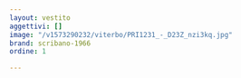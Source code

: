 ```yaml
---
layout: vestito
aggettivi: []
image: "/v1573290232/viterbo/PRI1231_-_D23Z_nzi3kq.jpg"
brand: scribano-1966
ordine: 1

---
```

